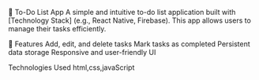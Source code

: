 📝 To-Do List App
A simple and intuitive to-do list application built with [Technology Stack] (e.g., React Native, Firebase). This app allows users to manage their tasks efficiently.

🚀 Features
Add, edit, and delete tasks
Mark tasks as completed
Persistent data storage
Responsive and user-friendly UI

Technologies Used
html,css,javaScript
